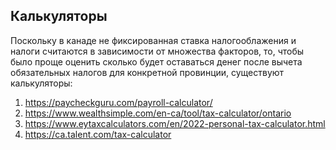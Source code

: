 ## Калькуляторы
Поскольку в канаде не фиксированная ставка налогооблажения и налоги считаются в зависимости от множества факторов, то, чтобы было проще оценить сколько будет оставаться денег после вычета обязательных налогов для конкретной провинции, существуют калькуляторы:
1. https://paycheckguru.com/payroll-calculator/
2. https://www.wealthsimple.com/en-ca/tool/tax-calculator/ontario
3. https://www.eytaxcalculators.com/en/2022-personal-tax-calculator.html
4. https://ca.talent.com/tax-calculator 
